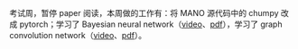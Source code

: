 考试周，暂停 paper 阅读，本周做的工作有：将 MANO 源代码中的 chumpy 改成 pytorch；学习了 Bayesian neural network（[video](https://www.youtube.com/watch?v=E1qhGw8QxqY&t=11s)、[pdf](https://icml.cc/media/Slides/icml/2020/virtual(no-parent)-13-15-00UTC-5750-bayesian_deep_l.pdf)），学习了 graph convolution network（[video](https://www.youtube.com/watch?v=Iiv9R6BjxHM&t=4842s)、[pdf](https://drive.google.com/file/d/1oq-nZE2bEiQjqBlmk5_N_rFC8LQY0jQr/edit)）。
